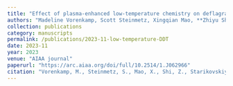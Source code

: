 ```yaml
---
title: "Effect of plasma-enhanced low-temperature chemistry on deflagration-to-detonation transition in a microchannel"
authors: "Madeline Vorenkamp, Scott Steinmetz, Xingqian Mao, **Zhiyu Shi**, Andrey Starikovskiy, Yiguang Ju, Christopher Kliewer"
collection: publications
category: manuscripts       
permalink: /publications/2023-11-low-temperature-DDT
date: 2023-11
year: 2023
venue: "AIAA journal"
paperurl: "https://arc.aiaa.org/doi/full/10.2514/1.J062966"
citation: "Vorenkamp, M., Steinmetz, S., Mao, X., Shi, Z., Starikovskiy, A., Ju, Y., & Kliewer, C. (2023). Effect of plasma-enhanced low-temperature chemistry on deflagration-to-detonation transition in a microchannel. AIAA journal, 61(11), 4821-4827."
---
```

